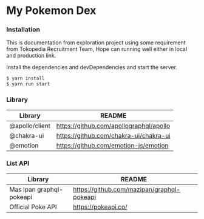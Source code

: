 # My Pokemon Dex

### Installation

This is documentation from exploration project using some requirement from Tokopedia Recruitment Team, Hope can running well either in local and production link.

Install the dependencies and devDependencies and start the server.

```sh
$ yarn install
$ yarn run start
```

### Library

| Library | README |
| ------ | ------ |
| @apollo/client | https://github.com/apollographql/apollo |
| @chakra-ui | https://github.com/chakra-ui/chakra-ui |
| @emotion | https://github.com/emotion-js/emotion |

### List API
| Library | README |
| ------ | ------ |
| Mas Ipan graphql-pokeapi | https://github.com/mazipan/graphql-pokeapi |
| Official Poke API | https://pokeapi.co/ |


